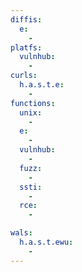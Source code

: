 ```yaml
---
diffis:
  e:
    -
platfs:
  vulnhub:
    -
curls:
  h.a.s.t.e:
    -
functions:
  unix:
    -
  e:
    -
  vulnhub:
    -
  fuzz:
    -
  ssti:
    -
  rce:
    -

wals:
  h.a.s.t.ewu:
    -
---
```

